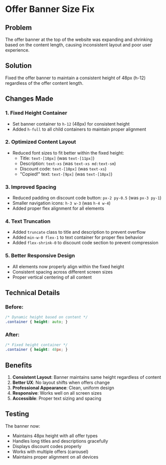 # Offer Banner Size Fix

## Problem
The offer banner at the top of the website was expanding and shrinking based on the content length, causing inconsistent layout and poor user experience.

## Solution
Fixed the offer banner to maintain a consistent height of 48px (h-12) regardless of the offer content length.

## Changes Made

### 1. Fixed Height Container
- Set banner container to `h-12` (48px) for consistent height
- Added `h-full` to all child containers to maintain proper alignment

### 2. Optimized Content Layout
- Reduced font sizes to fit better within the fixed height:
  - Title: `text-[10px]` (was `text-[11px]`)
  - Description: `text-xs` (was `text-xs md:text-sm`)
  - Discount code: `text-[10px]` (was `text-xs`)
  - "Copied!" text: `text-[9px]` (was `text-[10px]`)

### 3. Improved Spacing
- Reduced padding on discount code button: `px-2 py-0.5` (was `px-3 py-1`)
- Smaller navigation icons: `h-3 w-3` (was `h-4 w-4`)
- Added proper flex alignment for all elements

### 4. Text Truncation
- Added `truncate` class to title and description to prevent overflow
- Added `min-w-0 flex-1` to text container for proper flex behavior
- Added `flex-shrink-0` to discount code section to prevent compression

### 5. Better Responsive Design
- All elements now properly align within the fixed height
- Consistent spacing across different screen sizes
- Proper vertical centering of all content

## Technical Details

### Before:
```css
/* Dynamic height based on content */
.container { height: auto; }
```

### After:
```css
/* Fixed height container */
.container { height: 48px; }
```

## Benefits

1. **Consistent Layout**: Banner maintains same height regardless of content
2. **Better UX**: No layout shifts when offers change
3. **Professional Appearance**: Clean, uniform design
4. **Responsive**: Works well on all screen sizes
5. **Accessible**: Proper text sizing and spacing

## Testing

The banner now:
- Maintains 48px height with all offer types
- Handles long titles and descriptions gracefully
- Displays discount codes properly
- Works with multiple offers (carousel)
- Maintains proper alignment on all devices
